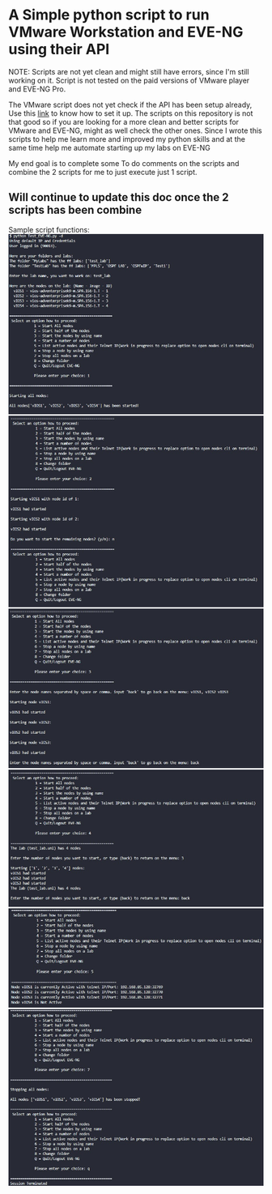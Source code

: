 # A Simple python script to run VMware Workstation and EVE-NG using their API

NOTE: Scripts are not yet clean and might still have errors, since I'm still working on it. Script is not tested on the paid versions of VMware player and EVE-NG Pro.

The VMware script does not yet check if the API has been setup already, Use this [link](https://www.starwindsoftware.com/blog/how-does-rest-api-work-in-vmware-fusion-and-vmware-workstation) to know how to set it up.
The scripts on this repository is not that good so if you are looking for a more clean and better scripts for VMware and EVE-NG, might as well check the other ones. Since I wrote this scripts to help me learn more and improved my python skills and at the same time help me automate starting up my labs on EVE-NG

My end goal is to complete some To do comments on the scripts and combine the 2 scripts for me to just execute just 1 script.



## Will continue to update this doc once the 2 scripts has been combine

Sample script functions:
![Image1](https://github.com/christianzabala/Test-VMware-EVE-NG-API/blob/master/pics/1.jpg)
![Image2](https://github.com/christianzabala/Test-VMware-EVE-NG-API/blob/master/pics/2.jpg)
![Image3](https://github.com/christianzabala/Test-VMware-EVE-NG-API/blob/master/pics/3.jpg)
![Image4](https://github.com/christianzabala/Test-VMware-EVE-NG-API/blob/master/pics/4.jpg)
![Image5](https://github.com/christianzabala/Test-VMware-EVE-NG-API/blob/master/pics/5.jpg)
![Image6](https://github.com/christianzabala/Test-VMware-EVE-NG-API/blob/master/pics/6.jpg)
